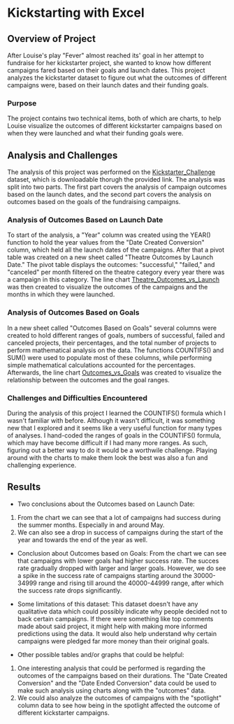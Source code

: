 # Kickstarting with Excel

## Overview of Project

After Louise's play "Fever" almost reached its' goal in her attempt to fundraise for her kickstarter project, she wanted to know how different campaigns fared based on their goals and launch dates. This project analyzes the kickstarter dataset to figure out what the outcomes of different campaigns were, based on their launch dates and their funding goals.

### Purpose

The project contains two technical items, both of which are charts, to help Louise visualize the outcomes of different kickstarter campaigns based on when they were launched and what their funding goals were.

## Analysis and Challenges

The analysis of this project was performed on the [Kickstarter_Challenge](https://github.com/Zarif601/kickstarter-analysis/blob/main/Kickstarter_Challenge.xlsx) dataset, which is downloadable thorugh the provided link. The analysis was split into two parts. The first part covers the analysis of campaign outcomes based on the launch dates, and the second part covers the analysis on outcomes based on the goals of the fundraising campaigns.

### Analysis of Outcomes Based on Launch Date

To start of the analysis, a "Year" column was created using the YEAR() function to hold the year values from the "Date Created Conversion" column, which held all the launch dates of the campaigns. After that a pivot table was created on a new sheet called "Theatre Outcomes by Launch Date." The pivot table displays the outcomes: "successful," "failed," and "canceled" per month filtered on the theatre category every year there was a campaign in this category. The line chart [Theatre_Outcomes_vs_Launch](https://github.com/Zarif601/kickstarter-analysis/blob/main/Resources/Theatre_Outcomes_vs_Launch.png) was then created to visualize the outcomes of the campaigns and the months in which they were launched.

### Analysis of Outcomes Based on Goals

In a new sheet called "Outcomes Based on Goals" several columns were created to hold different ranges of goals, numbers of successful, failed and canceled projects, their percentages, and the total number of projects to perform mathematical analysis on the data. The functions COUNTIFS() and SUM() were used to populate most of these columns, while performing simple mathematical calculations accounted for the percentages. Afterwards, the line chart [Outcomes_vs_Goals](https://github.com/Zarif601/kickstarter-analysis/blob/main/Resources/Outcomes_vs_Goals.png) was created to visualize the relationship between the outcomes and the goal ranges.

### Challenges and Difficulties Encountered

During the analysis of this project I learned the COUNTIFS() formula which I wasn't familiar with before. Although it wasn't difficult, it was something new that I explored and it seems like a very useful function for many types of analyses. I hand-coded the ranges of goals in the COUNTIFS() formula, which may have become difficult if I had many more ranges. As such, figuring out a better way to do it would be a worthwile challenge. Playing around with the charts to make them look the best was also a fun and challenging experience.

## Results

- Two conclusions about the Outcomes based on Launch Date:
1. From the chart we can see that a lot of campaigns had success during the summer months. Especially in and around May. 
2. We can also see a drop in success of campaigns during the start of the year and towards the end of the year as well.

- Conclusion about Outcomes based on Goals:
From the chart we can see that campaigns with lower goals had higher success rate. The succes rate gradually dropped with larger and larger goals. However, we do see a spike in the success rate of campaigns starting around the 30000-34999 range and rising till around the 40000-44999 range, after which the success rate drops significantly.

- Some limitations of this dataset:
This dataset doesn't have any qualitative data which could possibly indicate why people decided not to back certain campaigns. If there were something like top comments made about said project, it might help with making more informed predictions using the data. It would also help understand why certain campaigns were pledged far more money than their original goals.

- Other possible tables and/or graphs that could be helpful:
1. One interesting analysis that could be performed is regarding the outcomes of the campaigns based on their durations. The "Date Created Conversion" and the "Date Ended Conversion" data could be used to make such analysis using charts along with the "outcomes" data.
2. We could also analyze the outcomes of campaigns with the "spotlight" column data to see how being in the spotlight affected the outcome of different kickstarter campaigns.
